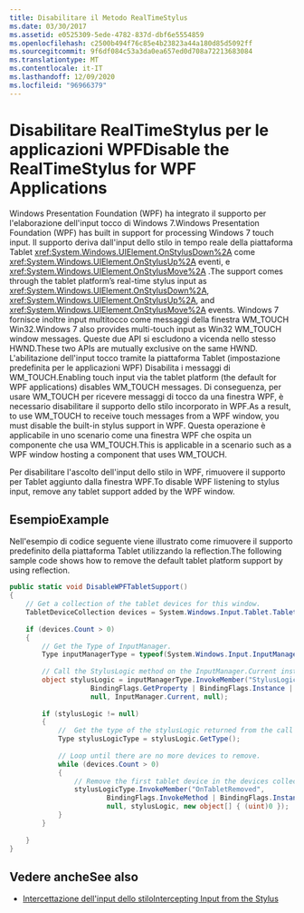 ```yaml
---
title: Disabilitare il Metodo RealTimeStylus
ms.date: 03/30/2017
ms.assetid: e0525309-5ede-4782-837d-dbf6e5554859
ms.openlocfilehash: c2500b494f76c85e4b23823a44a180d85d5092ff
ms.sourcegitcommit: 9f6df084c53a3da0ea657ed0d708a72213683084
ms.translationtype: MT
ms.contentlocale: it-IT
ms.lasthandoff: 12/09/2020
ms.locfileid: "96966379"
---
```

# <a name="disable-the-realtimestylus-for-wpf-applications"></a><span data-ttu-id="f04bf-102">Disabilitare RealTimeStylus per le applicazioni WPF</span><span class="sxs-lookup"><span data-stu-id="f04bf-102">Disable the RealTimeStylus for WPF Applications</span></span>

<span data-ttu-id="f04bf-103">Windows Presentation Foundation (WPF) ha integrato il supporto per l'elaborazione dell'input tocco di Windows 7.</span><span class="sxs-lookup"><span data-stu-id="f04bf-103">Windows Presentation Foundation (WPF) has built in support for processing Windows 7 touch input.</span></span> <span data-ttu-id="f04bf-104">Il supporto deriva dall'input dello stilo in tempo reale della piattaforma Tablet <xref:System.Windows.UIElement.OnStylusDown%2A> come <xref:System.Windows.UIElement.OnStylusUp%2A> eventi, e <xref:System.Windows.UIElement.OnStylusMove%2A> .</span><span class="sxs-lookup"><span data-stu-id="f04bf-104">The support comes through the tablet platform’s real-time stylus input as <xref:System.Windows.UIElement.OnStylusDown%2A>, <xref:System.Windows.UIElement.OnStylusUp%2A>, and <xref:System.Windows.UIElement.OnStylusMove%2A> events.</span></span> <span data-ttu-id="f04bf-105">Windows 7 fornisce inoltre input multitocco come messaggi della finestra WM_TOUCH Win32.</span><span class="sxs-lookup"><span data-stu-id="f04bf-105">Windows 7 also provides multi-touch input as Win32 WM_TOUCH window messages.</span></span> <span data-ttu-id="f04bf-106">Queste due API si escludono a vicenda nello stesso HWND.</span><span class="sxs-lookup"><span data-stu-id="f04bf-106">These two APIs are mutually exclusive on the same HWND.</span></span> <span data-ttu-id="f04bf-107">L'abilitazione dell'input tocco tramite la piattaforma Tablet (impostazione predefinita per le applicazioni WPF) Disabilita i messaggi di WM_TOUCH.</span><span class="sxs-lookup"><span data-stu-id="f04bf-107">Enabling touch input via the tablet platform (the default for WPF applications) disables WM_TOUCH messages.</span></span> <span data-ttu-id="f04bf-108">Di conseguenza, per usare WM_TOUCH per ricevere messaggi di tocco da una finestra WPF, è necessario disabilitare il supporto dello stilo incorporato in WPF.</span><span class="sxs-lookup"><span data-stu-id="f04bf-108">As a result, to use WM_TOUCH to receive touch messages from a WPF window, you must disable the built-in stylus support in WPF.</span></span> <span data-ttu-id="f04bf-109">Questa operazione è applicabile in uno scenario come una finestra WPF che ospita un componente che usa WM_TOUCH.</span><span class="sxs-lookup"><span data-stu-id="f04bf-109">This is applicable in a scenario such as a WPF window hosting a component that uses WM_TOUCH.</span></span>  
  
 <span data-ttu-id="f04bf-110">Per disabilitare l'ascolto dell'input dello stilo in WPF, rimuovere il supporto per Tablet aggiunto dalla finestra WPF.</span><span class="sxs-lookup"><span data-stu-id="f04bf-110">To disable WPF listening to stylus input, remove any tablet support added by the WPF window.</span></span>  
  
## <a name="example"></a><span data-ttu-id="f04bf-111">Esempio</span><span class="sxs-lookup"><span data-stu-id="f04bf-111">Example</span></span>  
 <span data-ttu-id="f04bf-112">Nell'esempio di codice seguente viene illustrato come rimuovere il supporto predefinito della piattaforma Tablet utilizzando la reflection.</span><span class="sxs-lookup"><span data-stu-id="f04bf-112">The following sample code shows how to remove the default tablet platform support by using reflection.</span></span>  
  
```csharp  
public static void DisableWPFTabletSupport()  
{  
    // Get a collection of the tablet devices for this window.
    TabletDeviceCollection devices = System.Windows.Input.Tablet.TabletDevices;  
  
    if (devices.Count > 0)  
    {
        // Get the Type of InputManager.  
        Type inputManagerType = typeof(System.Windows.Input.InputManager);  
  
        // Call the StylusLogic method on the InputManager.Current instance.  
        object stylusLogic = inputManagerType.InvokeMember("StylusLogic",  
                    BindingFlags.GetProperty | BindingFlags.Instance | BindingFlags.NonPublic,  
                    null, InputManager.Current, null);  
  
        if (stylusLogic != null)  
        {  
            //  Get the type of the stylusLogic returned from the call to StylusLogic.  
            Type stylusLogicType = stylusLogic.GetType();  
  
            // Loop until there are no more devices to remove.  
            while (devices.Count > 0)  
            {  
                // Remove the first tablet device in the devices collection.  
                stylusLogicType.InvokeMember("OnTabletRemoved",  
                        BindingFlags.InvokeMethod | BindingFlags.Instance | BindingFlags.NonPublic,  
                        null, stylusLogic, new object[] { (uint)0 });  
            }
        }  
  
    }  
}  
```  
  
## <a name="see-also"></a><span data-ttu-id="f04bf-113">Vedere anche</span><span class="sxs-lookup"><span data-stu-id="f04bf-113">See also</span></span>

- [<span data-ttu-id="f04bf-114">Intercettazione dell'input dello stilo</span><span class="sxs-lookup"><span data-stu-id="f04bf-114">Intercepting Input from the Stylus</span></span>](intercepting-input-from-the-stylus.md)
